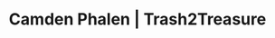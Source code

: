 ---
layout: project
title: Camden Phalen | Trash2Treasure
section: portfolio

project_name: Trash2Treasure
project_categories: Code, Design
year: 2016
blurb: An online checkout system for Northeastern University’s annual Trash2Treasure sale built in Ruby on Rails.

links: 
  - display: Trash2Treasure webapp
    href: https://pacific-ravine-67111.herokuapp.com
    color1: "#AB2D3D"
    color2: "#B88D68"
  - display: Github repository
    href: https://github.com/camden11/trash2treasure
    color1: "#979797"
    color2: "#92DC8D"
  - display: About NU Trash2Treasure
    href: https://nutrash2treasure.wordpress.com/about/
    color1: "#333333"
    color2: "#00AF03"
--- 